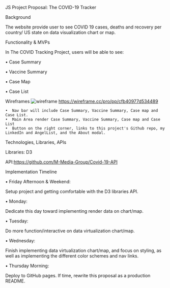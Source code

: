 JS Project Proposal: The COVID-19 Tracker

Background

The website provide user to see COVID 19 cases, deaths and recovery per country/ US state on data visualization chart or map.

Functionality & MVPs

In The COVID Tracking Project, users will be able to see:

• Case Summary

• Vaccine Summary

• Case Map

• Case List

Wireframes
![wireframe]()
https://wireframe.cc/pro/pp/cfb40977d534489

    •  Nav bar will include Case Summary, Vaccine Summary, Case map and Case List.
    •  Main Area render Case Summary, Vaccine Summary, Case map and Case List
    •  Button on the right corner, links to this project's Github repo, my LinkedIn and AngelList, and the About modal.

Technologies, Libraries, APIs

Libraries: D3

API:https://github.com/M-Media-Group/Covid-19-API

Implementation Timeline

• Friday Afternoon & Weekend:

Setup project and getting comfortable with the D3 libraries API.

• Monday:

Dedicate this day toward implementing render data on chart/map.

• Tuesday:

Do more function/interactive on data virtualization chart/map.

• Wednesday:

Finish implementing data virtualization chart/map, and focus on styling, as well as implementing the different color schemes and nav links.

• Thursday Morning: 

Deploy to GitHub pages. If time, rewrite this proposal as a production README.
